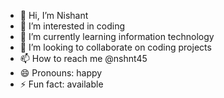 - 👋 Hi, I’m Nishant
- 👀 I’m interested in coding
- 🌱 I’m currently learning information technology
- 💞️ I’m looking to collaborate on coding projects
- 📫 How to reach me @nshnt45
- 😄 Pronouns: happy
- ⚡ Fun fact: available

<!---
nshnt45/nshnt45 is a ✨ special ✨ repository because its `README.md` (this file) appears on your GitHub profile.
You can click the Preview link to take a look at your changes.
--->
